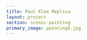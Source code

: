 ```yaml
---
title: Paul Klee Replica
layout: project
section: scenic-painting
primary_image: painting5.jpg
---
```

